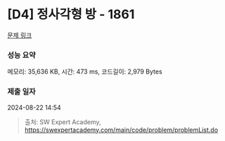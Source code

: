 # [D4] 정사각형 방 - 1861 

[문제 링크](https://swexpertacademy.com/main/code/problem/problemDetail.do?contestProbId=AV5LtJYKDzsDFAXc) 

### 성능 요약

메모리: 35,636 KB, 시간: 473 ms, 코드길이: 2,979 Bytes

### 제출 일자

2024-08-22 14:54



> 출처: SW Expert Academy, https://swexpertacademy.com/main/code/problem/problemList.do